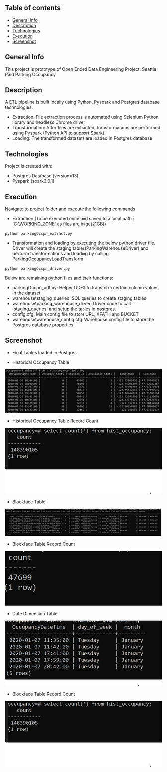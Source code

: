 ## Table of contents
* [General Info](#general-info)
* [Description](#description)
* [Technologies](#technologies)
* [Execution](#execution)
* [Screenshot](#screenshot)

## General Info
This project is prototype of Open Ended Data Engineering Project: Seattle Paid Parking Occupancy

## Description
A ETL pipeline is built locally using Python, Pyspark and Postgres database technologies. 
* Extraction: File extraction process is automated using Selenium Python library and headless Chrome driver.
* Transformation: After files are extracted, transformations are performed using Pyspark (Python API to support Spark)
* Loading: The transformed datasets are loaded in Postgres database


## Technologies
Project is created with:
* Postgres Database (version=13)
* Pyspark (spark3.0.1)


## Execution

Navigate to project folder and execute the following commands

* Extraction (To be executed once and saved to a local path  : 'C:\WORKING_ZONE\' as files are huge(21GB))

```
python parkingOccpn_extract.py

```

* Transformation and loading by executing the below python driver file.  Driver will create the staging tables(ParkingWarehouseDriver) and perform transformations and loading by calling ParkingOccupancyLoadTransform

```
python parkingOccpn_driver.py

```

Below are remaining python files and their functions:

* parkingOccpn_udf.py: Helper UDFS to transform certain column values in the dataset
* warehouse\staging_queries: SQL queries to create staging tables
* warehouse\parking_warehouse_driver: Driver code to call 'staging_queries' and setup the tables in postgres.
* config.cfg: Main config file to store URL, XPATH and BUCKET
* warehouse\warehouse_config.cfg: Warehouse config file to store the Postgres database properties

## Screenshot
* Final Tables loaded in Postgres

* Historical Occupancy Table

![Alt text](screenshot/OccupancyData.PNG?raw=true "Historical Occupancy Table")

* Historical Occupancy Table Record Count

![Alt text](screenshot/OccupancyRecCnt.PNG?raw=true "Historical Occupancy Table Count")

* Blockface Table

![Alt text](screenshot/BlockfaceTable.PNG?raw=true "Blockface Table")

* Blockface Table Record Count

![Alt text](screenshot/BlockfaceRecCnt.PNG?raw=true "Blockface Table Count")

* Date Dimension Table

![Alt text](screenshot/DateDim.PNG?raw=true "Date Dimension Table")

* Blockface Table Record Count

![Alt text](screenshot/OccupancyRecCnt.PNG?raw=true "Date Dimension Table Count")

